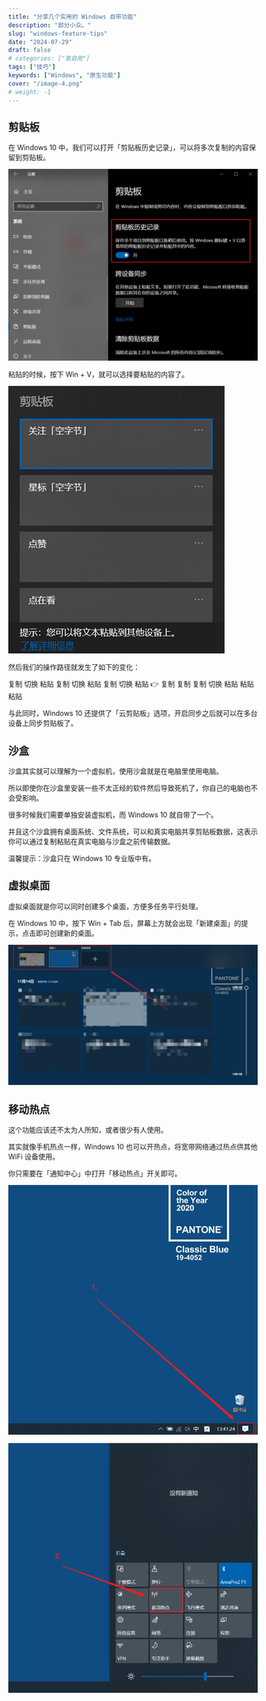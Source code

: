 ```yaml
---
title: "分享几个实用的 Windows 自带功能"
description: "部分小众。"
slug: "windows-feature-tips"
date: "2024-07-29"
draft: false
# categories: ["氢自用"]
tags: ["技巧"]
keywords: ["Windows", "原生功能"]
cover: "/image-4.png"
# weight: -1
---
```


## 剪贴板

在 Windows 10 中，我们可以打开「剪贴板历史记录」，可以将多次复制的内容保留到剪贴板。

![剪贴板历史记录 - On](image.png)

粘贴的时候，按下 Win + V，就可以选择要粘贴的内容了。

![剪贴板](image-1.png)

然后我们的操作路径就发生了如下的变化：

复制 切换 粘贴 复制 切换 粘贴 复制 切换 粘贴 👉 复制 复制 复制 切换 粘贴 粘贴 粘贴

与此同时，Windows 10 还提供了「云剪贴板」选项，开启同步之后就可以在多台设备上同步剪贴板了。

## 沙盒

沙盒其实就可以理解为一个虚拟机，使用沙盒就是在电脑里使用电脑。

所以即使你在沙盒里安装一些不太正经的软件然后导致死机了，你自己的电脑也不会受影响。

很多时候我们需要单独安装虚拟机，而 Windows 10 就自带了一个。

并且这个沙盒拥有桌面系统、文件系统，可以和真实电脑共享剪贴板数据，这表示你可以通过复制粘贴在真实电脑与沙盒之前传输数据。

温馨提示：沙盒只在 Windows 10 专业版中有。

## 虚拟桌面

虚拟桌面就是你可以同时创建多个桌面，方便多任务平行处理。

在 Windows 10 中，按下 Win + Tab 后，屏幕上方就会出现「新建桌面」的提示，点击即可创建新的桌面。

![虚拟桌面](image-2.png)

## 移动热点

这个功能应该还不太为人所知，或者很少有人使用。

其实就像手机热点一样，Windows 10 也可以开热点，将宽带网络通过热点供其他 WiFi 设备使用。

你只需要在「通知中心」中打开「移动热点」开关即可。

![通知中心](image-3.png)

![移动热点](image-4.png)